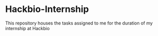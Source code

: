 # Hackbio-Internship
This repository houses the tasks assigned to me for the duration of my internship at Hackbio

